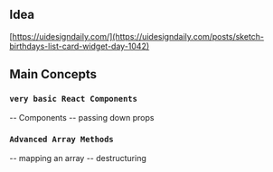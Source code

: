## Idea

[https://uidesigndaily.com/](https://uidesigndaily.com/posts/sketch-birthdays-list-card-widget-day-1042)

## Main Concepts

### `very basic React Components`

-- Components
-- passing down props

### `Advanced Array Methods`

-- mapping an array
-- destructuring
